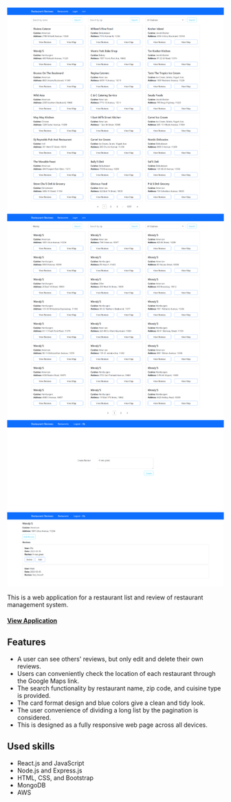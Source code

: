 ![main page](/frontend/public/assets/main_page.png)
![search result](/frontend/public/assets/searching.png)
![create review page](/frontend/public/assets/create_review_page.png)
![review page](/frontend/public/assets/review_page.png)

This is a web application for a restaurant list and review of restaurant management system.

#### [View Application](https://sorry-updating.netlify.app/)

## Features
- A user can see others' reviews, but only edit and delete their own reviews.
- Users can conveniently check the location of each restaurant through the Google Maps link.
- The search functionality by restaurant name, zip code, and cuisine type is provided.
- The card format design and blue colors give a clean and tidy look.
- The user convenience of dividing a long list by the pagination is considered.
- This is designed as a fully responsive web page across all devices.

## Used skills
- React.js and JavaScript
- Node.js and Express.js
- HTML, CSS, and Bootstrap
- MongoDB
- AWS
